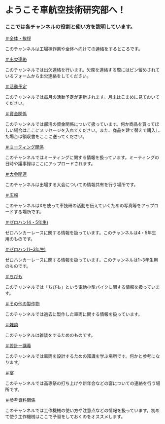 <html>
  <head>
   <meta charset="utf-8">
   <link rel="stylesheet" type="text/css" href="Read me.css" />
   <title>車航空技術研究部　チャンネルガイド</title>
  </head>
  <body>
   <h1>ようこそ車航空技術研究部へ！</h1>
   <h3>ここでは各チャンネルの役割と使い方を説明しています。</h3>

   <a href="https://discord.com/channels/1209843805243703366/1209843805243703369">＃全体・挨拶</a>
   <p>このチャンネルは工場棟作業や全体へ向けての連絡をするところです。</p>

   <a href="https://discord.com/channels/1209843805243703366/1209844944039317594">＃出欠連絡</a>
   <p>このチャンネルでは出欠連絡を行います。欠席を連絡する際にはピン留めされているフォームから出欠連絡をしてください。</p>

   <a href="https://discord.com/channels/1209843805243703366/1209844999307403294">＃活動予定</a>
   <p>このチャンネルでは毎月の活動予定が更新されます。月末はこまめに見ておいてください。</p>

   <a href="https://discord.com/channels/1209843805243703366/1209845067544797205">＃資金関係</a>
   <p>このチャンネルでは部活の資金関係について扱っています。何か商品を買ってほしい場合はここにメッセージを入れてください。また、商品を建て替えで購入した場合は領収書をここに送ってください。</p>

   <a href="https://discord.com/channels/1209843805243703366/1209845151607033856">＃ミーティング関係</a>
   <p>このチャンネルではミーティングに関する情報を扱っています。ミーティングの日時や議事録はここにアップロードされます。</p>

   <a href="https://discord.com/channels/1209843805243703366/1209845220791816262">＃大会関連</a>
   <p>このチャンネルは出場する大会についての情報共有を行う場所です。</p>

   <a href="https://discord.com/channels/1209843805243703366/1209845283475820594">＃広報</a>
   <p>このチャンネルはXを使って車技研の活動を伝えていくための写真等をアップロードする場所です。</p>

   <a href="https://discord.com/channels/1209843805243703366/1209845545854705686">＃ゼロハン(4・5年生)</a>
   <p>ゼロハンカーレースに関する情報を扱っています。このチャンネルは4・5年生用のものです。</p>

   <a href="https://discord.com/channels/1209843805243703366/1209845738985758780">＃ゼロハン(1~3年生)</a>
   <p>ゼロハンカーレースに関する情報を扱っています。このチャンネルは1~3年生用のものです。</p>

   <a href="https://discord.com/channels/1209843805243703366/1209846040216346644">＃ちびも</a>
   <p>このチャンネルでは「ちびも」という電動小型バイクに関する情報を扱っています。</p>

   <a href="https://discord.com/channels/1209843805243703366/1209846102220869642">＃その他の製作物</a>
   <p>このチャンネルでは過去に製作した車両に関する情報を扱っています。</p>

   <a href="https://discord.com/channels/1209843805243703366/1209843805243703375">＃雑談</a>
   <p>このチャンネルは雑談をするためのものです。</p>

   <a href="https://discord.com/channels/1209843805243703366/1209846490911088700">＃設計ー講義</a>
   <p>このチャンネルでは車両を設計するための知識を学ぶ場所です。何かと参考になります。</p>

   <a href="https://discord.com/channels/1209843805243703366/1209846565028495391">＃宴</a>
   <p>このチャンネルでは高専祭の打ち上げや新年会などの宴についての連絡を行う場所です。</p>

   <a href="https://discord.com/channels/1209843805243703366/1209846369842630666">＃参考資料関係</a>
   <p>このチャンネルでは工作機械の使い方や注意点などの情報を扱っています。初めて使う工作機械はここで予習をしておくのをオススメします。</p>
  </body>
</html>
